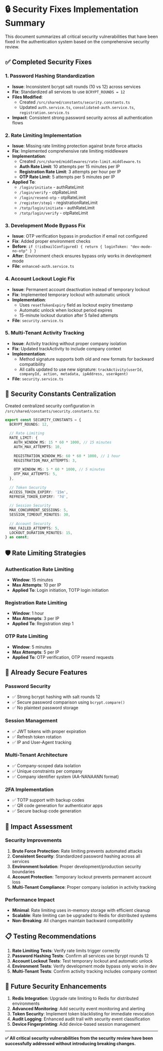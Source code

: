 # 🔒 Security Fixes Implementation Summary

This document summarizes all critical security vulnerabilities that have been fixed in the authentication system based on the comprehensive security review.

## ✅ **Completed Security Fixes**

### **1. Password Hashing Standardization**
- **Issue**: Inconsistent bcrypt salt rounds (10 vs 12) across services
- **Fix**: Standardized all services to use `BCRYPT_ROUNDS = 12`
- **Files Modified**:
  - Created `/src/shared/constants/security.constants.ts`
  - Updated `auth.service.ts`, `consolidated-auth.service.ts`, `registration.service.ts`
- **Impact**: Consistent strong password security across all authentication flows

### **2. Rate Limiting Implementation**
- **Issue**: Missing rate limiting protection against brute force attacks
- **Fix**: Implemented comprehensive rate limiting middleware
- **Implementation**:
  - Created `/src/shared/middlewares/rate-limit.middleware.ts`
  - **Auth Rate Limit**: 10 attempts per 15 minutes per IP
  - **Registration Rate Limit**: 3 attempts per hour per IP  
  - **OTP Rate Limit**: 5 attempts per 5 minutes per IP
- **Applied To**:
  - `/login/initiate` - authRateLimit
  - `/login/verify` - otpRateLimit
  - `/login/resend-otp` - otpRateLimit
  - `/register/step1` - registrationRateLimit
  - `/totp/login/initiate` - authRateLimit
  - `/totp/login/verify` - otpRateLimit

### **3. Development Mode Bypass Fix**
- **Issue**: OTP verification bypass in production if email not configured
- **Fix**: Added proper environment checks
- **Before**: `if (!isEmailConfigured) { return { loginToken: "dev-mode-no-otp" } }`
- **After**: Environment check ensures bypass only works in development mode
- **File**: `enhanced-auth.service.ts`

### **4. Account Lockout Logic Fix**
- **Issue**: Permanent account deactivation instead of temporary lockout
- **Fix**: Implemented temporary lockout with automatic unlock
- **Implementation**:
  - Uses `resetTokenExpiry` field as lockout expiry timestamp
  - Automatic unlock when lockout period expires
  - 15-minute lockout duration after 5 failed attempts
- **File**: `security.service.ts`

### **5. Multi-Tenant Activity Tracking**
- **Issue**: Activity tracking without proper company isolation
- **Fix**: Updated trackActivity to include company context
- **Implementation**:
  - Method signature supports both old and new formats for backward compatibility
  - All calls updated to use new signature: `trackActivity(userId, companyId, action, metadata, ipAddress, userAgent)`
- **File**: `security.service.ts`

## 🔧 **Security Constants Centralization**

Created centralized security configuration in `/src/shared/constants/security.constants.ts`:

```typescript
export const SECURITY_CONSTANTS = {
  BCRYPT_ROUNDS: 12,
  
  // Rate Limiting
  RATE_LIMIT: {
    AUTH_WINDOW_MS: 15 * 60 * 1000, // 15 minutes
    AUTH_MAX_ATTEMPTS: 10,
    
    REGISTRATION_WINDOW_MS: 60 * 60 * 1000, // 1 hour
    REGISTRATION_MAX_ATTEMPTS: 3,
    
    OTP_WINDOW_MS: 5 * 60 * 1000, // 5 minutes
    OTP_MAX_ATTEMPTS: 5,
  },
  
  // Token Security
  ACCESS_TOKEN_EXPIRY: '15m',
  REFRESH_TOKEN_EXPIRY: '7d',
  
  // Session Security
  MAX_CONCURRENT_SESSIONS: 5,
  SESSION_TIMEOUT_MINUTES: 30,
  
  // Account Security
  MAX_FAILED_ATTEMPTS: 5,
  LOCKOUT_DURATION_MINUTES: 15,
} as const;
```

## 🛡️ **Rate Limiting Strategies**

### **Authentication Rate Limiting**
- **Window**: 15 minutes
- **Max Attempts**: 10 per IP
- **Applied To**: Login initiation, TOTP login initiation

### **Registration Rate Limiting**
- **Window**: 1 hour
- **Max Attempts**: 3 per IP
- **Applied To**: Registration step 1

### **OTP Rate Limiting**
- **Window**: 5 minutes
- **Max Attempts**: 5 per IP
- **Applied To**: OTP verification, OTP resend requests

## 🔄 **Already Secure Features**

### **Password Security**
- ✅ Strong bcrypt hashing with salt rounds 12
- ✅ Secure password comparison using `bcrypt.compare()`
- ✅ No plaintext password storage

### **Session Management**
- ✅ JWT tokens with proper expiration
- ✅ Refresh token rotation
- ✅ IP and User-Agent tracking

### **Multi-Tenant Architecture**
- ✅ Company-scoped data isolation
- ✅ Unique constraints per company
- ✅ Company identifier system (AA-NANAANN format)

### **2FA Implementation**
- ✅ TOTP support with backup codes
- ✅ QR code generation for authenticator apps
- ✅ Secure backup code generation

## 🚀 **Impact Assessment**

### **Security Improvements**
1. **Brute Force Protection**: Rate limiting prevents automated attacks
2. **Consistent Security**: Standardized password hashing across all services
3. **Environment Isolation**: Proper development/production security boundaries
4. **Account Protection**: Temporary lockout prevents permanent account loss
5. **Multi-Tenant Compliance**: Proper company isolation in activity tracking

### **Performance Impact**
- **Minimal**: Rate limiting uses in-memory storage with efficient cleanup
- **Scalable**: Rate limiting can be upgraded to Redis for distributed systems
- **Non-Breaking**: All changes maintain backward compatibility

## 📋 **Testing Recommendations**

1. **Rate Limiting Tests**: Verify rate limits trigger correctly
2. **Password Hashing Tests**: Confirm all services use bcrypt rounds 12
3. **Account Lockout Tests**: Test temporary lockout and automatic unlock
4. **Environment Tests**: Verify development mode bypass only works in dev
5. **Multi-Tenant Tests**: Confirm activity tracking includes company context

## 🔮 **Future Security Enhancements**

1. **Redis Integration**: Upgrade rate limiting to Redis for distributed environments
2. **Advanced Monitoring**: Add security event monitoring and alerting
3. **Token Security**: Implement token blacklisting for immediate revocation
4. **Audit Logging**: Enhanced audit trail with security event classification
5. **Device Fingerprinting**: Add device-based session management

---

**✅ All critical security vulnerabilities from the security review have been successfully addressed without introducing breaking changes.**